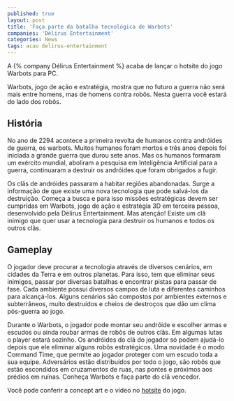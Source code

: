 ```yaml
---
published: true
layout: post
title: 'Faça parte da batalha tecnológica de Warbots'
companies: 'Délirus Entertainment'
categories: News
tags: acao delirus-entertainment
---
```

A {% company Délirus Entertainment %} acaba de lançar o hotsite do jogo Warbots para PC.

Warbots, jogo de ação e estratégia, mostra que no futuro a guerra não será mais entre homens, mas de homens contra robôs. Nesta guerra você estará do lado dos robôs.

## História
No ano de 2294 acontece a primeira revolta de humanos contra andróides de guerra, os warbots. Muitos humanos foram mortos e três anos depois foi iniciada a grande guerra que durou sete anos. Mas os humanos formaram um exército mundial, aboliram a pesquisa em Inteligência Artificial para a guerra, continuaram a destruir os andróides que foram obrigados a fugir.

Os clãs de andróides passaram a habitar regiões abandonadas. Surge a informação de que existe uma nova tecnologia que pode salvá-los da destruição. Começa a busca e para isso missões estratégicas devem ser cumpridas em Warbots, jogo de ação e estratégia 3D em terceira pessoa, desenvolvido pela Délirus Entertainment. Mas atenção! Existe um clã inimigo que quer usar a tecnologia para destruir os humanos e todos os outros clãs.

## Gameplay
O jogador deve procurar a tecnologia através de diversos cenários, em cidades da Terra e em outros planetas. Para isso, tem que eliminar seus inimigos, passar por diversas batalhas e encontrar pistas para passar de fase. Cada ambiente possui diversos campos de luta e diferentes caminhos para alcançá-los. Alguns cenários são compostos por ambientes externos e subterrâneos, muito destruídos e cheios de destroços que dão um clima pós-guerra ao jogo.

Durante o Warbots, o jogador pode montar seu andróide e escolher armas e escudos ou ainda roubar armas de robôs de outros clãs. Em algumas lutas o player estará sozinho. Os andróides do clã do jogador só podem ajudá-lo depois que ele eliminar alguns robôs estratégicos. Uma novidade é o modo Command Time, que permite ao jogador proteger com um escudo toda a sua equipe. Adversários estão distribuídos por todo o jogo, são robôs que estão escondidos em cruzamentos de ruas, nas pontes e próximos aos prédios em ruínas. Conheça Warbots e faça parte do clã vencedor.

Você pode conferir a concept art e o vídeo no [hotsite](http://www.delirus.com.br/warbots/hotsite/) do jogo.